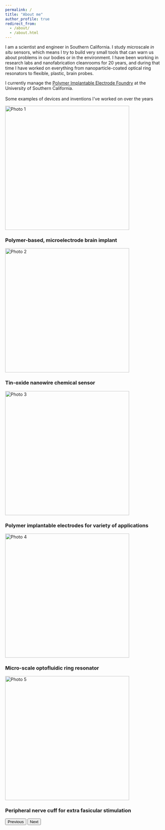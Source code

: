 ```yaml
---
permalink: /
title: "About me"
author_profile: true
redirect_from: 
  - /about/
  - /about.html
---
```


I am a scientist and engineer in Southern California. I study microscale *in situ* sensors, which means I try to build very small tools that can warn us about problems in our bodies or in the environment. I have been working in research labs and nanofabrication cleanrooms for 20 years, and during that time I have worked on everything from nanoparticle-coated optical ring resonators to flexible, plastic, brain probes. 

I currently manage the [Polymer Implantable Electrode Foundry](http://piefoundry.usc.edu) at the University of Southern California. 
<br><br>
 Some examples of devices and inventions I've worked on over the years
<br>
<!-- Bootstrap Carousel with Captions -->
<div id="photoCarousel" class="carousel slide" data-bs-ride="carousel"  style="margin:auto;">
  <div class="carousel-inner">
    <div class="carousel-item active">
      <img src="{{ base_path }}/images/photo1.jpg" class="d-block w-100 object-fit-scale" alt="Photo 1"   style="height:400px;">
      <div class="carousel-caption d-none d-md-block">
        <h3>Polymer-based, microelectrode brain implant</h3>
      </div>
    </div>
    <div class="carousel-item">
      <img src="{{ base_path }}/images/photo2.jpg" class="d-block w-100 object-fit-scale" alt="Photo 2"   style="height:400px;">
      <div class="carousel-caption d-none d-md-block">
        <h3>Tin-oxide nanowire chemical sensor</h3>
      </div>
    </div>
    <div class="carousel-item">
      <img src="{{ base_path }}/images/photo3.jpg" class="d-block w-100 object-fit-scale" alt="Photo 3"   style="height:400px;">
      <div class="carousel-caption d-none d-md-block">
        <h3>Polymer implantable electrodes for variety of applications</h3>
      </div>
    </div>
    <div class="carousel-item">
      <img src="{{ base_path }}/images/photo4.jpg" class="d-block w-100 object-fit-scale" alt="Photo 4"   style="height:400px;">
      <div class="carousel-caption d-none d-md-block">
        <h3>Micro-scale optofluidic ring resonator</h3>
      </div>
    </div>
    <div class="carousel-item">
      <img src="{{ base_path }}/images/photo5.jpg" class="d-block w-100 object-fit-scale" alt="Photo 5"   style="height:400px;">
      <div class="carousel-caption d-none d-md-block">
        <h3>Peripheral nerve cuff for extra fasicular stimulation</h3>
      </div>
    </div>
    <!-- Add more carousel-item divs for more photos with captions -->
  </div>
  <button class="carousel-control-prev" type="button" data-bs-target="#photoCarousel" data-bs-slide="prev">
    <span class="carousel-control-prev-icon" aria-hidden="true"></span>
    <span class="visually-hidden">Previous</span>
  </button>
  <button class="carousel-control-next" type="button" data-bs-target="#photoCarousel" data-bs-slide="next">
    <span class="carousel-control-next-icon" aria-hidden="true"></span>
    <span class="visually-hidden">Next</span>
  </button>
</div>

<script src="https://cdn.jsdelivr.net/npm/bootstrap@5.3.3/dist/js/bootstrap.bundle.min.js"></script>
